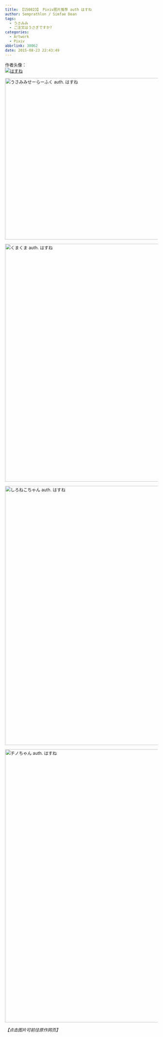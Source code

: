 ```yaml
---
title: 【150823】 Pixiv图片推荐 auth はすね
author: Semprathlon / Simfae Dean
tags:
  - うさみみ
  - ご注文はうさぎですか?
categories:
  - Artwork
  - Pixiv
abbrlink: 30062
date: 2015-08-23 22:43:49
---
```

作者头像：   
<a href="http://www.pixiv.net/member_illust.php?id=3494650" ><img src="__ASSETS_HOST_NAME__/2015/08/9133918.jpg" alt="はすね" /></a>

<a href=" http://www.pixiv.net/member_illust.php?mode=medium&illust_id=51673605"><img width="750" height="531" data-src="http://i2.pixiv.net/img-original/img/2015/07/29/20/56/28/51673605_p0.png" src="__ASSETS_HOST_NAME__/2015/08/51673605_p0.png" alt="うさみみせーらーふく auth. はすね"/></a>

<a href=" http://www.pixiv.net/member_illust.php?mode=medium&illust_id=50675307"><img width="550" height="782" data-src="http://i4.pixiv.net/img-original/img/2015/06/01/21/57/40/50675307_p0.png" src="__ASSETS_HOST_NAME__/2015/08/50675307_p0.png" alt="くまくま auth. はすね"/></a>   
<!--more-->
<a href=" http://www.pixiv.net/member_illust.php?mode=medium&illust_id=48814181"><img width="600" height="852" data-src="http://i2.pixiv.net/img-original/img/2015/02/17/20/42/39/48814181_p0.png" src="__ASSETS_HOST_NAME__/2015/08/48814181_p0.png" alt="しろねこちゃん auth. はすね"/></a>

<a href=" http://www.pixiv.net/member_illust.php?mode=medium&illust_id=47482642"><img width="632" height="898" data-src="http://i3.pixiv.net/img-original/img/2014/12/09/23/01/46/47482642_p0.png" src="__ASSETS_HOST_NAME__/2015/08/47482642_p0.png" alt="チノちゃん auth. はすね"/></a>

<em>【点击图片可前往原作网页】</em>
